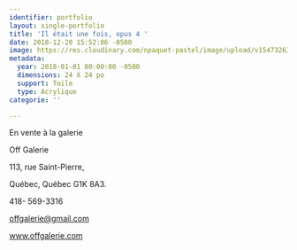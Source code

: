 ```yaml
---
identifier: portfolio
layout: single-portfolio
title: 'Il était une fois, opus 4 '
date: 2018-12-20 15:52:06 -0500
image: https://res.cloudinary.com/npaquet-pastel/image/upload/v1547326354/44155148_2187643108171591_3476609334136274944_n.jpg
metadata:
  year: 2018-01-01 00:00:00 -0500
  dimensions: 24 X 24 po
  support: Toile
  type: Acrylique
categorie: ''

---
```

En vente à la galerie 

Off Galerie 

113, rue Saint-Pierre, 

Québec, Québec  G1K 8A3. 

418- 569-3316

offgalerie@gmail.com

www.offgalerie.com